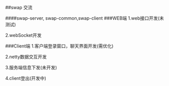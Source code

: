 ##swap 交流

####swap-server, swap-common,swap-client
###WEB端
1.web接口开发(未测试)

2.webSocket开发

###Client端
1.客户端登录窗口，聊天界面开发(需优化)

2.netty数据交互开发

3.服务端信息下发(未开发)

4.client登出(开发中)

